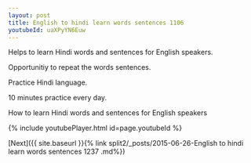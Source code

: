 ```yaml
---
layout: post
title: English to hindi learn words sentences 1106 
youtubeId: uaXPyYN6Euw
---
```

 
 
Helps to learn Hindi words and sentences for English speakers.

Opportunitiy to repeat the words sentences. 

Practice Hindi language. 
 
10 minutes practice every day. 
 
How to learn Hindi words and sentences for English speakers 
 
{% include youtubePlayer.html id=page.youtubeId %}
 
 
[Next]({{ site.baseurl }}{% link  split2/_posts/2015-06-26-English to hindi learn words sentences 1237 .md%})
 
